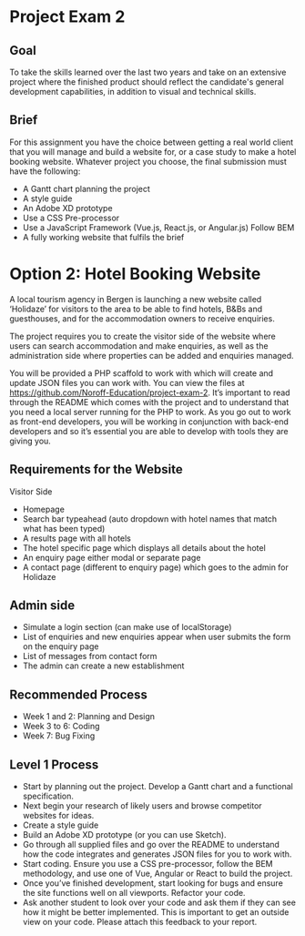 # Project Exam 2

## Goal
To take the skills learned over the last two years and take on an extensive project where the finished product should reflect the candidate's general development capabilities, in addition to visual and technical skills.

## Brief
For this assignment you have the choice between getting a real world client that you will manage and build a website for, or a case study to make a hotel booking website.
Whatever project you choose, the final submission must have the following:

- A Gantt chart planning the project
- A style guide
- An Adobe XD prototype
- Use a CSS Pre-processor
- Use a JavaScript Framework (Vue.js, React.js, or Angular.js)
Follow BEM
- A fully working website that fulfils the brief
 
# Option 2: Hotel Booking Website
A local tourism agency in Bergen is launching a new website called ‘Holidaze’ for visitors to the area to be able to find hotels, B&Bs and guesthouses, and for the accommodation owners to receive enquiries.

The project requires you to create the visitor side of the website where users can search accommodation and make enquiries, as well as the administration side where properties can be added and enquiries managed.

You will be provided a PHP scaffold to work with which will create and update JSON files you can work with. You can view the files at https://github.com/Noroff-Education/project-exam-2. It’s important to read through the README which comes with the project and to understand that you need a local server running for the PHP to work. As you go out to work as front-end developers, you will be working in conjunction with back-end developers and so it’s essential you are able to develop with tools they are giving you.

## Requirements for the Website
Visitor Side

- Homepage
- Search bar typeahead (auto dropdown with hotel names that match what has been typed)
- A results page with all hotels
- The hotel specific page which displays all details about the hotel
- An enquiry page either modal or separate page
- A contact page (different to enquiry page) which goes to the admin for Holidaze

## Admin side
- Simulate a login section (can make use of localStorage)
- List of enquiries and new enquiries appear when user submits the form on the enquiry page
- List of messages from contact form
- The admin can create a new establishment

## Recommended Process
- Week 1 and 2:  Planning and Design
- Week 3 to 6: Coding
- Week 7: Bug Fixing

## Level 1 Process
- Start by planning out the project. Develop a Gantt chart and a functional specification.
- Next begin your research of likely users and browse competitor websites for ideas.
- Create a style guide
- Build an Adobe XD prototype (or you can use Sketch).
- Go through all supplied files and go over the README to understand how the code integrates and generates JSON files for you to work with.
- Start coding. Ensure you use a CSS pre-processor, follow the BEM methodology, and use one of Vue, Angular or React to build the project.
- Once you’ve finished development, start looking for bugs and ensure the site functions well on all viewports.
Refactor your code.
- Ask another student to look over your code and ask them if they can see how it might be better implemented. This is important to get an outside view on your code. Please attach this feedback to your report.
